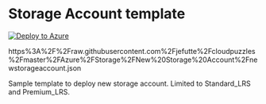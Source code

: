 # Storage Account template
[![Deploy to Azure](http://azuredeploy.net/deploybutton.png)](https://portal.azure.com/#create/Microsoft.Template/uri/https%3A%2F%2Fraw.githubusercontent.com%2Fjefutte%2Fcloudpuzzles%2Fmaster%2FAzure%2FARM%20Nesting/azuredeploy.json) 

https%3A%2F%2Fraw.githubusercontent.com%2Fjefutte%2Fcloudpuzzles%2Fmaster%2FAzure%2FStorage%2FNew%20Storage%20Account%2Fnewstorageaccount.json

Sample template to deploy new storage account. Limited to Standard_LRS and Premium_LRS.